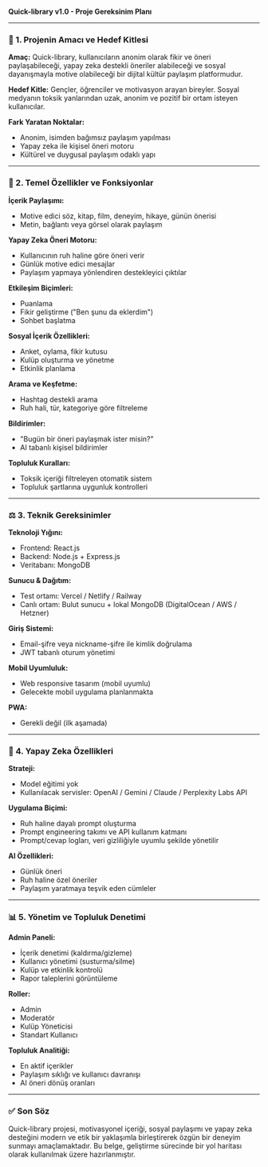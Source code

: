 **Quick-library v1.0 - Proje Gereksinim Planı**

---

### 🔖 1. Projenin Amacı ve Hedef Kitlesi

**Amaç:**
Quick-library, kullanıcıların anonim olarak fikir ve öneri paylaşabileceği, yapay zeka destekli öneriler alabileceği ve sosyal dayanışmayla motive olabileceği bir dijital kültür paylaşım platformudur.

**Hedef Kitle:**
Gençler, öğrenciler ve motivasyon arayan bireyler. Sosyal medyanın toksik yanlarından uzak, anonim ve pozitif bir ortam isteyen kullanıcılar.

**Fark Yaratan Noktalar:**
- Anonim, isimden bağımsız paylaşım yapılması
- Yapay zeka ile kişisel öneri motoru
- Kültürel ve duygusal paylaşım odaklı yapı

---

### 🔀 2. Temel Özellikler ve Fonksiyonlar

**İçerik Paylaşımı:**
- Motive edici söz, kitap, film, deneyim, hikaye, günün önerisi
- Metin, bağlantı veya görsel olarak paylaşım

**Yapay Zeka Öneri Motoru:**
- Kullanıcının ruh haline göre öneri verir
- Günlük motive edici mesajlar
- Paylaşım yapmaya yönlendiren destekleyici çıktılar

**Etkileşim Biçimleri:**
- Puanlama
- Fikir geliştirme ("Ben şunu da eklerdim")
- Sohbet başlatma

**Sosyal İçerik Özellikleri:**
- Anket, oylama, fikir kutusu
- Kulüp oluşturma ve yönetme
- Etkinlik planlama

**Arama ve Keşfetme:**
- Hashtag destekli arama
- Ruh hali, tür, kategoriye göre filtreleme

**Bildirimler:**
- "Bugün bir öneri paylaşmak ister misin?"
- AI tabanlı kişisel bildirimler

**Topluluk Kuralları:**
- Toksik içeriği filtreleyen otomatik sistem
- Topluluk şartlarına uygunluk kontrolleri

---

### ⚖️ 3. Teknik Gereksinimler

**Teknoloji Yığını:**
- Frontend: React.js
- Backend: Node.js + Express.js
- Veritabanı: MongoDB

**Sunucu & Dağıtım:**
- Test ortamı: Vercel / Netlify / Railway
- Canlı ortam: Bulut sunucu + lokal MongoDB (DigitalOcean / AWS / Hetzner)

**Giriş Sistemi:**
- Email-şifre veya nickname-şifre ile kimlik doğrulama
- JWT tabanlı oturum yönetimi

**Mobil Uyumluluk:**
- Web responsive tasarım (mobil uyumlu)
- Gelecekte mobil uygulama planlanmakta

**PWA:**
- Gerekli değil (ilk aşamada)

---

### 🤖 4. Yapay Zeka Özellikleri

**Strateji:**
- Model eğitimi yok
- Kullanılacak servisler: OpenAI / Gemini / Claude / Perplexity Labs API

**Uygulama Biçimi:**
- Ruh haline dayalı prompt oluşturma
- Prompt engineering takımı ve API kullanım katmanı
- Prompt/cevap logları, veri gizliliğiyle uyumlu şekilde yönetilir

**AI Özellikleri:**
- Günlük öneri
- Ruh haline özel öneriler
- Paylaşım yaratmaya teşvik eden cümleler

---

### 📊 5. Yönetim ve Topluluk Denetimi

**Admin Paneli:**
- İçerik denetimi (kaldırma/gizleme)
- Kullanıcı yönetimi (susturma/silme)
- Kulüp ve etkinlik kontrolü
- Rapor taleplerini görüntüleme

**Roller:**
- Admin
- Moderatör
- Kulüp Yöneticisi
- Standart Kullanıcı

**Topluluk Analitiği:**
- En aktif içerikler
- Paylaşım sıklığı ve kullanıcı davranışı
- AI öneri dönüş oranları

---

### ✅ Son Söz
Quick-library projesi, motivasyonel içeriği, sosyal paylaşımı ve yapay zeka desteğini modern ve etik bir yaklaşımla birleştirerek özgün bir deneyim sunmayı amaçlamaktadır. Bu belge, geliştirme sürecinde bir yol haritası olarak kullanılmak üzere hazırlanmıştır.

